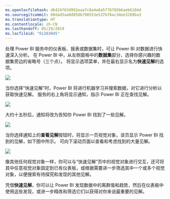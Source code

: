 ```yaml
---
ms.openlocfilehash: d6424f63d992eaa7c8a4a8a5f76765b6aeb6104d
ms.sourcegitcommit: 60dad5aa0d85db790553e537bf8ac34ee3289ba3
ms.translationtype: HT
ms.contentlocale: zh-CN
ms.lasthandoff: 05/29/2019
ms.locfileid: "61263045"
---
```

处理 Power BI 服务中的仪表板、报表或数据集时，可让 Power BI 对数据进行快速深入分析。 在 Power BI 中，从左侧窗格中的**数据集**部分，选择你感兴趣的数据集旁边的省略号（三个点）。  将显示选项菜单，并在最右显示名为**快速见解**的选项。

![](media/4-1a-quick-insights/4-1a_1.png)

当你选择“快速见解”时，Power BI 将进行机器学习并搜索数据，对它进行分析以获取快速见解。 服务的右上角将显示通知，指示 Power BI 正在查找见解。

![](media/4-1a-quick-insights/4-1a_2.png)

大约十五秒后，通知将改为告知你 Power BI 找到了一些见解。

![](media/4-1a-quick-insights/4-1a_3.png)

当你选择通知上的**查看见解**按钮时，将显示一页视觉对象，该页显示 Power BI 找到的见解，如下图中所示。 可向下滚动页面以查看和考虑找到的大量见解。

![](media/4-1a-quick-insights/4-1a_4.png)

像其他任何视觉对象一样，你可以与“快速见解”页中的视觉对象进行交互，还可将其中任意视觉对象固定到已有仪表板，或根据需要进一步筛选其中一个或多个视觉对象，以便搜索有待探究和发现的其他见解。

凭借**快速见解**，你可以让 Power BI 发现数据中的离群值和趋势，然后在仪表板中使用这些发现，或进一步精炼和筛选它们以获得对你来说最重要的见解。

